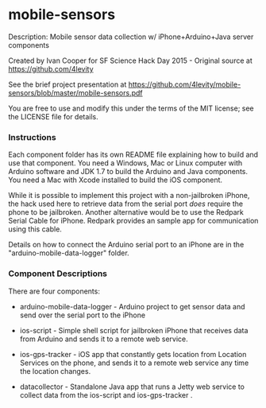 # mobile-sensors #

Description: Mobile sensor data collection w/ iPhone+Arduino+Java server components

Created by Ivan Cooper for SF Science Hack Day 2015 - Original source at https://github.com/4levity

See the brief project presentation at https://github.com/4levity/mobile-sensors/blob/master/mobile-sensors.pdf

You are free to use and modify this under the terms of the MIT license; see the LICENSE file for details.

### Instructions ###

Each component folder has its own README file explaining how to build and use that component. You need a Windows, Mac or Linux computer with Arduino software and JDK 1.7 to build the Arduino and Java components. You need a Mac with Xcode installed to build the iOS component. 

While it is possible to implement this project with a non-jailbroken iPhone, the hack used here to retrieve data from the serial port *does* require the phone to be jailbroken. Another alternative would be to use the Redpark Serial Cable for iPhone. Redpark provides an sample app for communication using this cable.

Details on how to connect the Arduino serial port to an iPhone are in the "arduino-mobile-data-logger" folder.

### Component Descriptions ###

There are four components:

* arduino-mobile-data-logger - Arduino project to get sensor data and send
over the serial port to the iPhone

* ios-script - Simple shell script for jailbroken iPhone that receives data from Arduino and sends
it to a remote web service.

* ios-gps-tracker - iOS app that constantly gets location from Location Services on
the phone, and sends it to a remote web service any time the location changes.

* datacollector - Standalone Java app that runs a Jetty web service to collect data
from the ios-script and ios-gps-tracker .
